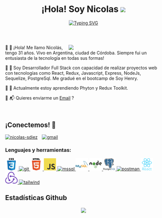 <h1 align="center">¡Hola! Soy Nicolas <img src="https://media.giphy.com/media/hvRJCLFzcasrR4ia7z/giphy.gif" width="35"></h1>

<div align="center">
  <a href="https://git.io/typing-svg">
    <img src="https://readme-typing-svg.herokuapp.com?font=Fira+Code&size=23&pause=1000&center=true&vCenter=true&random=false&width=435&lines=Desarrollador+Web+Full+Stack+%F0%9F%90%A6" alt="Typing SVG">
  </a>
</div>

<br><br>

<picture> <img align="right" src="0_IjwqslkWZDHTMK9Y.gif" width = 300px></picture>
  


🔸 👋 ¡Hola!  Me llamo Nicolás, tengo 31 años. Vivo en Argentina, ciudad de Córdoba. Siempre fui un entusiasta de la tecnología en todas sus formas!



🔸 🫡 Soy Desarrollador Full Stack con capacidad de realizar proyectos web con tecnologías como React, Redux, Javascript, Express, NodeJs, Sequelize, PostgreSql. Me gradué en el bootcamp de Soy Henry.



🔸 🌱 Actualmente estoy aprendiendo Phyton y Redux Toolkit.


🔸 📬 Quieres enviarme un [Email](mailto:nicolas.diez1s@gmail.com) ?



<br>

## ¡Conectemos! 🤝
<div>
  <a href="https://linkedin.com/in/nicolas-sdiez/" target="blank" style="display: inline-block; margin-right: 10px;">
    <img src="https://user-images.githubusercontent.com/88904952/234979284-68c11d7f-1acc-4f0c-ac78-044e1037d7b0.png" alt="nicolas-sdiez" height="50" width="50" />
  </a>

  <a href="mailto:nicolas.diez1s@gmail.com" target="_blank" style="display: inline-block;">
    <img src="https://icones.pro/wp-content/uploads/2021/03/icone-gmail.png" alt="gmail" height="50" width="50" />
  </a>
</div>

<h3 align="left">Lenguajes y herramientas:</h3>
<p align="left">   <a href="https://www.w3schools.com/css/" target="_blank" rel="noreferrer"> <img src="https://raw.githubusercontent.com/devicons/devicon/master/icons/css3/css3-original-wordmark.svg" alt="css3" width="40" height="40"/> </a>  
  <a href="https://git-scm.com/" target="_blank" rel="noreferrer"> <img src="https://www.vectorlogo.zone/logos/git-scm/git-scm-icon.svg" alt="git" width="40" height="40"/> </a> 
  <a href="https://www.w3.org/html/" target="_blank" rel="noreferrer"> <img src="https://raw.githubusercontent.com/devicons/devicon/master/icons/html5/html5-original-wordmark.svg" alt="html5" width="40" height="40"/> </a> <a href="https://developer.mozilla.org/en-US/docs/Web/JavaScript" target="_blank" rel="noreferrer"> <img src="https://raw.githubusercontent.com/devicons/devicon/master/icons/javascript/javascript-original.svg" alt="javascript" width="40" height="40"/> </a> <a href="https://www.microsoft.com/en-us/sql-server" target="_blank" rel="noreferrer"> <img src="https://www.svgrepo.com/show/303229/microsoft-sql-server-logo.svg" alt="mssql" width="40" height="40"/> </a> <a href="https://www.mysql.com/" target="_blank" rel="noreferrer"> <img src="https://raw.githubusercontent.com/devicons/devicon/master/icons/mysql/mysql-original-wordmark.svg" alt="mysql" width="40" height="40"/> </a> <a href="https://nodejs.org" target="_blank" rel="noreferrer"> <img src="https://raw.githubusercontent.com/devicons/devicon/master/icons/nodejs/nodejs-original-wordmark.svg" alt="nodejs" width="40" height="40"/> </a> <a href="https://www.postgresql.org" target="_blank" rel="noreferrer"> <img src="https://raw.githubusercontent.com/devicons/devicon/master/icons/postgresql/postgresql-original-wordmark.svg" alt="postgresql" width="40" height="40"/> </a> <a href="https://postman.com" target="_blank" rel="noreferrer"> <img src="https://www.vectorlogo.zone/logos/getpostman/getpostman-icon.svg" alt="postman" width="40" height="40"/> </a> <a href="https://reactjs.org/" target="_blank" rel="noreferrer"> <img src="https://raw.githubusercontent.com/devicons/devicon/master/icons/react/react-original-wordmark.svg" alt="react" width="40" height="40"/> </a> <a href="https://redux.js.org" target="_blank" rel="noreferrer"> <img src="https://raw.githubusercontent.com/devicons/devicon/master/icons/redux/redux-original.svg" alt="redux" width="40" height="40"/> </a> <a href="https://tailwindcss.com/" target="_blank" rel="noreferrer"> <img src="https://www.vectorlogo.zone/logos/tailwindcss/tailwindcss-icon.svg" alt="tailwind" width="40" height="40"/> </a> </p>

## Estadísticas Github   
<div align="center"><img src="https://github-readme-stats.vercel.app/api?username=nicolasSdiez&show_icons=true&count_private=true&hide_border=true" align="center" /></div>  


